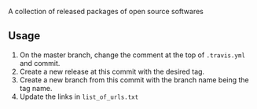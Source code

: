 A collection of released packages of open source softwares

## Usage
1.  On the master branch, change the comment at the top of `.travis.yml` and commit.
2.  Create a new release at this commit with the desired tag.
3.  Create a new branch from this commit with the branch name being the tag name.
4.  Update the links in `list_of_urls.txt`
